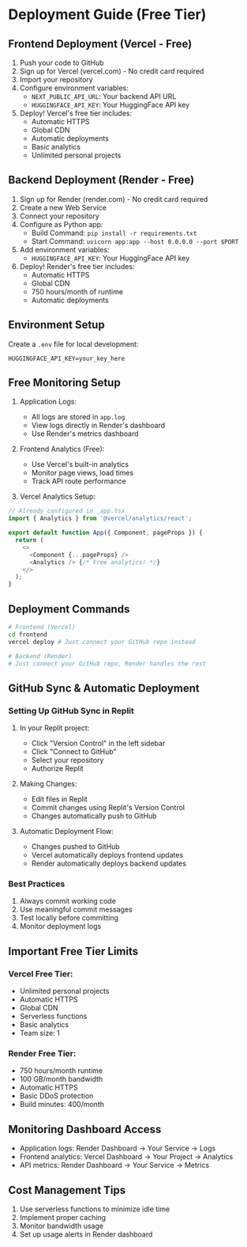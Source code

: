 # Deployment Guide (Free Tier)

## Frontend Deployment (Vercel - Free)

1. Push your code to GitHub
2. Sign up for Vercel (vercel.com) - No credit card required
3. Import your repository
4. Configure environment variables:
   - `NEXT_PUBLIC_API_URL`: Your backend API URL
   - `HUGGINGFACE_API_KEY`: Your HuggingFace API key
5. Deploy! Vercel's free tier includes:
   - Automatic HTTPS
   - Global CDN
   - Automatic deployments
   - Basic analytics
   - Unlimited personal projects

## Backend Deployment (Render - Free)

1. Sign up for Render (render.com) - No credit card required
2. Create a new Web Service
3. Connect your repository
4. Configure as Python app:
   - Build Command: `pip install -r requirements.txt`
   - Start Command: `uvicorn app:app --host 0.0.0.0 --port $PORT`
5. Add environment variables:
   - `HUGGINGFACE_API_KEY`: Your HuggingFace API key
6. Deploy! Render's free tier includes:
   - Automatic HTTPS
   - Global CDN
   - 750 hours/month of runtime
   - Automatic deployments

## Environment Setup

Create a `.env` file for local development:
```env
HUGGINGFACE_API_KEY=your_key_here
```

## Free Monitoring Setup

1. Application Logs:
   - All logs are stored in `app.log`
   - View logs directly in Render's dashboard
   - Use Render's metrics dashboard

2. Frontend Analytics (Free):
   - Use Vercel's built-in analytics
   - Monitor page views, load times
   - Track API route performance

3. Vercel Analytics Setup:
```javascript
// Already configured in _app.tsx
import { Analytics } from '@vercel/analytics/react';

export default function App({ Component, pageProps }) {
  return (
    <>
      <Component {...pageProps} />
      <Analytics /> {/* Free analytics! */}
    </>
  );
}
```

## Deployment Commands

```bash
# Frontend (Vercel)
cd frontend
vercel deploy # Just connect your GitHub repo instead

# Backend (Render)
# Just connect your GitHub repo, Render handles the rest
```

## GitHub Sync & Automatic Deployment

### Setting Up GitHub Sync in Replit
1. In your Replit project:
   - Click "Version Control" in the left sidebar
   - Click "Connect to GitHub"
   - Select your repository
   - Authorize Replit

2. Making Changes:
   - Edit files in Replit
   - Commit changes using Replit's Version Control
   - Changes automatically push to GitHub

3. Automatic Deployment Flow:
   - Changes pushed to GitHub
   - Vercel automatically deploys frontend updates
   - Render automatically deploys backend updates

### Best Practices
1. Always commit working code
2. Use meaningful commit messages
3. Test locally before committing
4. Monitor deployment logs


## Important Free Tier Limits

### Vercel Free Tier:
- Unlimited personal projects
- Automatic HTTPS
- Global CDN
- Serverless functions
- Basic analytics
- Team size: 1

### Render Free Tier:
- 750 hours/month runtime
- 100 GB/month bandwidth
- Automatic HTTPS
- Basic DDoS protection
- Build minutes: 400/month

## Monitoring Dashboard Access

- Application logs: Render Dashboard -> Your Service -> Logs
- Frontend analytics: Vercel Dashboard -> Your Project -> Analytics
- API metrics: Render Dashboard -> Your Service -> Metrics

## Cost Management Tips
1. Use serverless functions to minimize idle time
2. Implement proper caching
3. Monitor bandwidth usage
4. Set up usage alerts in Render dashboard